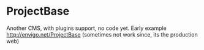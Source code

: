 # ProjectBase
Another CMS, with plugins support, no code yet.
Early example  http://envigo.net/ProjectBase (sometimes not work since, its the production web)

